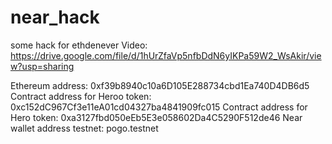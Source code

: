 # near_hack
some hack for ethdenever
Video:  https://drive.google.com/file/d/1hUrZfaVp5nfbDdN6yIKPa59W2_WsAkir/view?usp=sharing

Ethereum address: 0xf39b8940c10a6D105E288734cbd1Ea740D4DB6d5
Contract address for Heroo token:  0xc152dC967Cf3e11eA01cd04327ba4841909fc015
Contract address for Hero token:  0xa3127fbd050eEb5E3e058602Da4C5290F512de46
Near wallet address testnet: pogo.testnet
